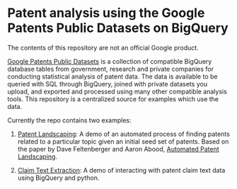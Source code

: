# Patent analysis using the Google Patents Public Datasets on BigQuery

The contents of this repository are not an official Google product.

[Google Patents Public Datasets](https://console.cloud.google.com/launcher/browse?q=google%20patents%20public%20datasets&filter=solution-type:dataset) is a collection of compatible BigQuery database tables from government, research and private companies for conducting statistical analysis of patent data. The data is available to be queried with SQL through BigQuery, joined with private datasets you upload, and exported and processed using many other compatible analysis tools. This repository is a centralized source for examples which use the data.

Currently the repo contains two examples:

1. [Patent Landscaping](https://github.com/google/patents-public-data/blob/master/models/landscaping/README.md):  A demo of an automated process of finding patents related to a particular topic given an initial seed set of patents. Based on the paper by Dave Feltenberger and Aaron Abood, [Automated Patent Landscaping](models/landscaping/AutomatedPatentLandscaping.pdf).

2. [Claim Text Extraction](https://github.com/google/patents-public-data/blob/master/examples/claim-text/claim_text_extraction.ipynb): A demo of interacting with patent claim text data using BigQuery and python.
